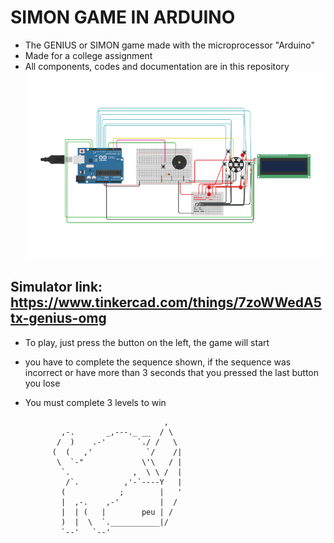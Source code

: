 # SIMON GAME IN ARDUINO
- The GENIUS or SIMON game made with the microprocessor "Arduino"
- Made for a college assignment
- All components, codes and documentation are in this repository
![Project screenshot](Project/Poject_print.png)
## Simulator link: https://www.tinkercad.com/things/7zoWWedA5tx-genius-omg
- To play, just press the button on the left, the game will start
- you have to complete the sequence shown, if the sequence was incorrect or have more than 3 seconds that you pressed the last button you lose
- You must complete 3 levels to win

                                     ,
              ,-.       _,---._ __  / \
             /  )    .-'       `./ /   \
            (  (   ,'            `/    /|
             \  `-"             \'\   / |
              `.              ,  \ \ /  |
               /`.          ,'-`----Y   |
              (            ;        |   '
              |  ,-.    ,-'         |  /
              |  | (   |        peu | /
              )  |  \  `.___________|/
              `--'   `--'
